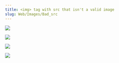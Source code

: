 ```yaml
---
title: <img> tag with src that isn't a valid image
slug: Web/Images/Bad_src
---
```


<!-- exists on disk but isn't actually a real SVG file. -->
![](actuallynota.svg)

<!-- resolves, intially, to a directory -->
![](/en-us/web)

<!-- actually isn't a valid PNG -->
![](actuallynota.png)

<!-- is a zero byte image -->
![](empty.gif)

